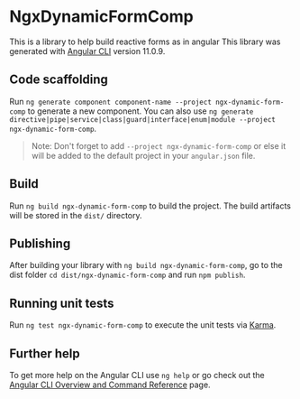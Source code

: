 # NgxDynamicFormComp

This is a library to help build reactive forms as in angular
This library was generated with [Angular CLI](https://github.com/angular/angular-cli) version 11.0.9.

## Code scaffolding

Run `ng generate component component-name --project ngx-dynamic-form-comp` to generate a new component. You can also use `ng generate directive|pipe|service|class|guard|interface|enum|module --project ngx-dynamic-form-comp`.
> Note: Don't forget to add `--project ngx-dynamic-form-comp` or else it will be added to the default project in your `angular.json` file. 

## Build

Run `ng build ngx-dynamic-form-comp` to build the project. The build artifacts will be stored in the `dist/` directory.

## Publishing

After building your library with `ng build ngx-dynamic-form-comp`, go to the dist folder `cd dist/ngx-dynamic-form-comp` and run `npm publish`.

## Running unit tests

Run `ng test ngx-dynamic-form-comp` to execute the unit tests via [Karma](https://karma-runner.github.io).

## Further help

To get more help on the Angular CLI use `ng help` or go check out the [Angular CLI Overview and Command Reference](https://angular.io/cli) page.
